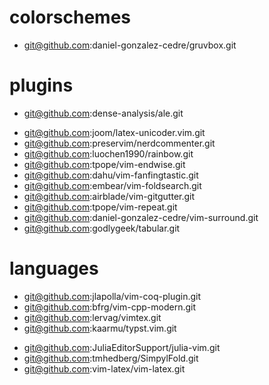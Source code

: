 # colorschemes
+ git@github.com:daniel-gonzalez-cedre/gruvbox.git

# plugins
- git@github.com:dense-analysis/ale.git
+ git@github.com:joom/latex-unicoder.vim.git
+ git@github.com:preservim/nerdcommenter.git
+ git@github.com:luochen1990/rainbow.git
+ git@github.com:tpope/vim-endwise.git
+ git@github.com:dahu/vim-fanfingtastic.git
+ git@github.com:embear/vim-foldsearch.git
+ git@github.com:airblade/vim-gitgutter.git
+ git@github.com:tpope/vim-repeat.git
+ git@github.com:daniel-gonzalez-cedre/vim-surround.git
+ git@github.com:godlygeek/tabular.git

# languages
+ git@github.com:jlapolla/vim-coq-plugin.git
+ git@github.com:bfrg/vim-cpp-modern.git
+ git@github.com:lervag/vimtex.git
+ git@github.com:kaarmu/typst.vim.git
- git@github.com:JuliaEditorSupport/julia-vim.git
- git@github.com:tmhedberg/SimpylFold.git
- git@github.com:vim-latex/vim-latex.git
